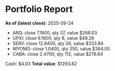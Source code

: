 # Portfolio Report
**As of (latest close)**: 2025-09-24

- ARQ: close 7.1900, qty 37, value $266.03
- UPXI: close 6.1600, qty 8, value $49.28
- SERV: close 12.8400, qty 26, value $333.84
- MYOMO: close 1.0400, qty 350, value $364.00
- CABA: close 2.4700, qty 112, value $276.64

Cash: $4.03
**Total value**: $1293.82